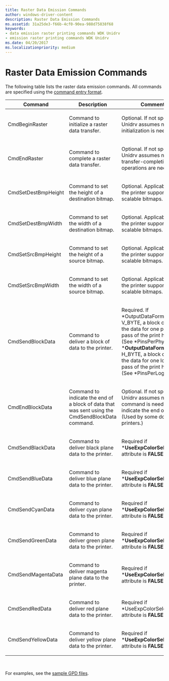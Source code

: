 ```yaml
---
title: Raster Data Emission Commands
author: windows-driver-content
description: Raster Data Emission Commands
ms.assetid: 31a25de3-f66b-4cf0-90ea-988d75838f68
keywords:
- data emission raster printing commands WDK Unidrv
- emission raster printing commands WDK Unidrv
ms.date: 04/20/2017
ms.localizationpriority: medium
---
```


# Raster Data Emission Commands





The following table lists the raster data emission commands. All commands are specified using the [command entry format](command-entry-format.md).

<table>
<colgroup>
<col width="33%" />
<col width="33%" />
<col width="33%" />
</colgroup>
<thead>
<tr class="header">
<th>Command</th>
<th>Description</th>
<th>Comments</th>
</tr>
</thead>
<tbody>
<tr class="odd">
<td><p>CmdBeginRaster</p></td>
<td><p>Command to initialize a raster data transfer.</p></td>
<td><p>Optional. If not specified, Unidrv assumes no initialization is needed.</p></td>
</tr>
<tr class="even">
<td><p>CmdEndRaster</p></td>
<td><p>Command to complete a raster data transfer.</p></td>
<td><p>Optional. If not specified, Unidrv assumes no transfer-completion operations are needed.</p></td>
</tr>
<tr class="odd">
<td><p>CmdSetDestBmpHeight</p></td>
<td><p>Command to set the height of a destination bitmap.</p></td>
<td><p>Optional. Applicable only if the printer supports scalable bitmaps.</p></td>
</tr>
<tr class="even">
<td><p>CmdSetDestBmpWidth</p></td>
<td><p>Command to set the width of a destination bitmap.</p></td>
<td><p>Optional. Applicable only if the printer supports scalable bitmaps.</p></td>
</tr>
<tr class="odd">
<td><p>CmdSetSrcBmpHeight</p></td>
<td><p>Command to set the height of a source bitmap.</p></td>
<td><p>Optional. Applicable only if the printer supports scalable bitmaps.</p></td>
</tr>
<tr class="even">
<td><p>CmdSetSrcBmpWidth</p></td>
<td><p>Command to set the width of a source bitmap.</p></td>
<td><p>Optional. Applicable only if the printer supports scalable bitmaps.</p></td>
</tr>
<tr class="odd">
<td><p>CmdSendBlockData</p></td>
<td><p>Command to deliver a block of data to the printer.</p></td>
<td><p>Required. If *OutputDataFormat is V_BYTE, a block contains the data for one physical pass of the print head. (See *PinsPerPhysPass). If *<strong>OutputDataFormat</strong> is H_BYTE, a block contains the data for one logical pass of the print head. (See *PinsPerLogPass).</p></td>
</tr>
<tr class="even">
<td><p>CmdEndBlockData</p></td>
<td><p>Command to indicate the end of a block of data that was sent using the CmdSendBlockData command.</p></td>
<td><p>Optional. If not specified, Unidrv assumes no command is needed to indicate the end of a block. (Used by some dot-matrix printers.)</p></td>
</tr>
<tr class="odd">
<td><p>CmdSendBlackData</p></td>
<td><p>Command to deliver black plane data to the printer.</p></td>
<td><p>Required if *<strong>UseExpColorSelectCmd?</strong> attribute is <strong>FALSE</strong>.</p></td>
</tr>
<tr class="even">
<td><p>CmdSendBlueData</p></td>
<td><p>Command to deliver blue plane data to the printer.</p></td>
<td><p>Required if *<strong>UseExpColorSelectCmd?</strong> attribute is <strong>FALSE</strong>.</p></td>
</tr>
<tr class="odd">
<td><p>CmdSendCyanData</p></td>
<td><p>Command to deliver cyan plane data to the printer.</p></td>
<td><p>Required if *<strong>UseExpColorSelectCmd?</strong> attribute is <strong>FALSE</strong>.</p></td>
</tr>
<tr class="even">
<td><p>CmdSendGreenData</p></td>
<td><p>Command to deliver green plane data to the printer.</p></td>
<td><p>Required if *<strong>UseExpColorSelectCmd?</strong> attribute is <strong>FALSE</strong>.</p></td>
</tr>
<tr class="odd">
<td><p>CmdSendMagentaData</p></td>
<td><p>Command to deliver magenta plane data to the printer.</p></td>
<td><p>Required if *<strong>UseExpColorSelectCmd?</strong> attribute is <strong>FALSE</strong>.</p></td>
</tr>
<tr class="even">
<td><p>CmdSendRedData</p></td>
<td><p>Command to deliver red plane data to the printer.</p></td>
<td><p>Required if *UseExpColorSelectCmd? attribute is <strong>FALSE</strong>.</p></td>
</tr>
<tr class="odd">
<td><p>CmdSendYellowData</p></td>
<td><p>Command to deliver yellow plane data to the printer.</p></td>
<td><p>Required if *<strong>UseExpColorSelectCmd?</strong> attribute is <strong>FALSE</strong>.</p></td>
</tr>
</tbody>
</table>

 

For examples, see the [sample GPD files](sample-gpd-files.md).

 

 




